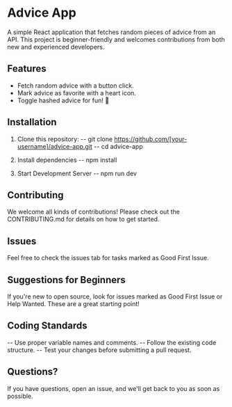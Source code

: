 # Advice App

A simple React application that fetches random pieces of advice from an API. This project is beginner-friendly and welcomes contributions from both new and experienced developers.

## Features
- Fetch random advice with a button click.
- Mark advice as favorite with a heart icon.
- Toggle hashed advice for fun! 🧩



## Installation

1. Clone this repository:
-- git clone https://github.com/[your-username]/advice-app.git
-- cd advice-app

2. Install dependencies
-- npm install

3. Start Development Server
-- npm run dev

## Contributing
We welcome all kinds of contributions! Please check out the CONTRIBUTING.md for details on how to get started.

## Issues
Feel free to check the issues tab for tasks marked as Good First Issue.

## Suggestions for Beginners
If you're new to open source, look for issues marked as Good First Issue or Help Wanted. These are a great starting point!

## Coding Standards
-- Use proper variable names and comments.
-- Follow the existing code structure.
-- Test your changes before submitting a pull request.

## Questions?
If you have questions, open an issue, and we'll get back to you as soon as possible.
